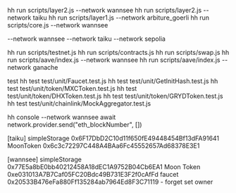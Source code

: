 hh run scripts/layer2.js --network wannsee
hh run scripts/layer2.js --network taiku
hh run scripts/layer1.js --network arbiture_goerli
hh run scripts/core.js --network wannsee

--network wannsee
--network taiku
--network sepolia

hh run scripts/testnet.js
hh run scripts/contracts.js
hh run scripts/swap.js
hh run scripts/aave/index.js --network wannsee
hh run scripts/aave/index.js --network ganache

test
hh test test/unit/Faucet.test.js
hh test test/unit/GetInitHash.test.js
hh test test/unit/token/MXCToken.test.js
hh test test/unit/token/DHXToken.test.js
hh test test/unit/token/GRYDToken.test.js
hh test test/unit/chainlink/MockAggregator.test.js

hh console --network wannsee
await network.provider.send("eth_blockNumber", [])

[taiku]
simpleStorage
0x6F17DbD2C10d11f650fE49448454Bf13dFA91641
MoonToken
0x6c3c72297C448A4BAa6Fc45552657Ad68378E3E1

[wannsee]
simpleStorage
0x77E5a8bE0bb40212458A18dEC1A9752B04Cb6EA1
Moon Token
0xe031013A7B7Caf05FC20Bdc49B731E3F2f0cAfFd
faucet
0x20533B476eFa880Ff135284ab7964Ed8F3C71119 - forget set owner
